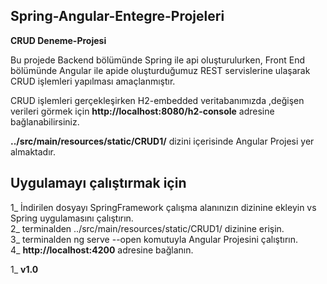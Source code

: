 ## Spring-Angular-Entegre-Projeleri
**CRUD Deneme-Projesi** 

Bu projede Backend bölümünde Spring ile api oluşturulurken, Front End bölümünde Angular ile apide oluşturduğumuz REST servislerine 
ulaşarak CRUD işlemleri yapılması amaçlanmıştır.

CRUD  işlemleri gerçekleşirken H2-embedded veritabanımızda ,değişen verileri görmek için 
**http://localhost:8080/h2-console** adresine bağlanabilirsiniz.

 **../src/main/resources/static/CRUD1/**  dizini içerisinde Angular Projesi yer almaktadır.


## Uygulamayı çalıştırmak için

1_ İndirilen dosyayı SpringFramework çalışma alanınızın dizinine ekleyin vs Spring uygulamasını çalıştırın. <br/>
2_ terminalden ../src/main/resources/static/CRUD1/ dizinine erişin. <br/>
3_ terminalden ng serve --open komutuyla Angular  Projesini çalıştırın. <br/>
4_ **http://localhost:4200** adresine bağlanın.



1_ **v1.0**
